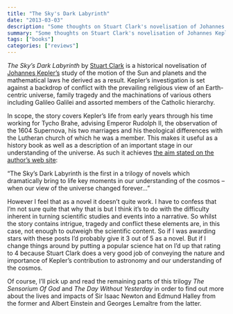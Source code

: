 ```yaml
---
title: "The Sky's Dark Labyrinth"
date: "2013-03-03"
description: "Some thoughts on Stuart Clark's novelisation of Johannes Kepler's life and studies."
summary: "Some thoughts on Stuart Clark's novelisation of Johannes Kepler's life and studies."
tags: ["books"]
categories: ["reviews"]
---
```


*The Sky’s Dark Labyrinth* by [Stuart Clark](http://www.stuartclark.com/) is a historical novelisation of [Johannes Kepler’s](http://en.wikipedia.org/wiki/Johannes_Kepler) study of the motion of the Sun and planets and the mathematical laws he derived as a result. Kepler’s investigation is set against a backdrop of conflict with the prevailing religious view of an Earth-centric universe, family tragedy and the machinations of various others including Galileo Galilei and assorted members of the Catholic hierarchy.

In scope, the story covers Kepler’s life from early years through his time working for Tycho Brahe, advising Emperor Rudolph II, the observation of the 1604 Supernova, his two marriages and his theological differences with the Lutheran church of which he was a member. This makes it useful as a history book as well as a description of an important stage in our understanding of the universe. As such it achieves [the aim stated on the author’s web site](http://www.stuartclark.com/publications/2-publications/673-the-skys-dark-labyrinth-by-stuart-clark):

“The Sky’s Dark Labyrinth is the first in a trilogy of novels which dramatically bring to life key moments in our understanding of the cosmos – when our view of the universe changed forever…”

However I feel that as a novel it doesn’t quite work. I have to confess that I’m not sure quite that why that is but I think it’s to do with the difficulty inherent in turning scientific studies and events into a narrative. So whilst the story contains intrigue, tragedy and conflict these elements are, in this case, not enough to outweigh the scientific content. So if I was awarding stars with these posts I’d probably give it 3 out of 5 as a novel. But if I change things around by putting a popular science hat on I’d up that rating to 4 because Stuart Clark does a very good job of conveying the nature and importance of Kepler’s contribution to astronomy and our understanding of the cosmos.

Of course, I’ll pick up and read the remaining parts of this trilogy *The Sensorium Of God* and *The Day Without Yesterday* in order to find out more about the lives and impacts of Sir Isaac Newton and Edmund Halley from the former and Albert Einstein and Georges Lemaître from the latter.
